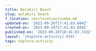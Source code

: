 ```yaml
---
title: Walakiri Beach
slug: walakiri-beach
f_location: cms/location/sumba.md
updated-on: '2023-09-26T17:41:03.684Z'
created-on: '2023-09-26T17:41:03.684Z'
published-on: '2023-09-26T18:41:03.743Z'
layout: '[explore-activity].html'
tags: explore-activity
---
```



